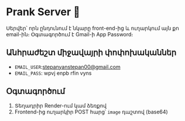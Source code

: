 # Prank Server 📸

Սերվեր՝ որն ընդունում է նկարը front-end-ից և ուղարկում այն քո email-ին։ Օգտագործում է Gmail-ի App Password։

## Անհրաժեշտ միջավայրի փոփոխականներ

- `EMAIL_USER`:stepanyanstepan00@gmail.com
- `EMAIL_PASS`:  wpvj enpb rfin vyns


## Օգտագործում

1. Տեղադրիր Render-ում կամ ձեռքով
2. Frontend-ից ուղարկիր POST հարց՝ `image` դաշտով (base64)
